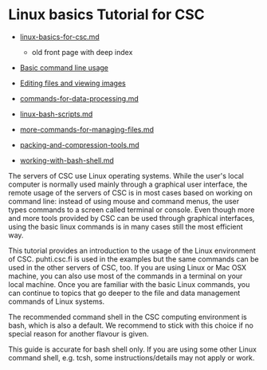 # Linux basics Tutorial for CSC

* [linux-basics-for-csc.md](linux-basics-for-csc.md)
  * old front page with deep index
* [Basic command line usage ](using-linux-in-command-line.md)
* [Editing files and viewing images](text-and-image-processing.md)

* [commands-for-data-processing.md](commands-for-data-processing.md)
* [linux-bash-scripts.md](linux-bash-scripts.md)
* [more-commands-for-managing-files.md](more-commands-for-managing-files.md)
* [packing-and-compression-tools.md](packing-and-compression-tools.md)
* [working-with-bash-shell.md](working-with-bash-shell.md)

The servers of CSC use Linux operating systems. While the user's local 
computer is normally used mainly through a graphical user interface, 
the remote usage of the servers of CSC is in most cases based on 
working on command line: instead of using mouse and command menus, 
the user types commands to a screen called terminal or console. 
Even though more and more tools provided by CSC can be used through 
graphical interfaces, using the basic linux commands is in many 
cases still the most efficient way.

This tutorial provides an introduction to the usage of the Linux 
environment of CSC. puhti.csc.fi
is used in the examples but the same commands can be used in the 
other servers of CSC, too. If you are using Linux or Mac OSX 
machine, you can also use most of the commands in a terminal 
on your local machine. Once you are familiar with the basic 
Linux commands, you can continue to topics that go deeper 
to the file and data management commands of Linux systems.

The recommended command shell in the CSC computing environment 
is bash, which is also a default. We recommend 
to stick with this choice if no special reason for another flavour 
is given.

This guide is accurate for bash shell only. If you are using 
some other Linux command shell, e.g. tcsh, some 
instructions/details may not apply or work.